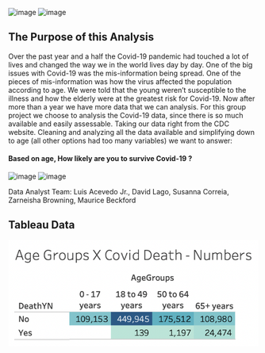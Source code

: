   ![image](https://user-images.githubusercontent.com/78933826/124337006-6d34e280-db6e-11eb-83d2-16ddbb123534.png)
![image](https://user-images.githubusercontent.com/78933826/124337024-7d4cc200-db6e-11eb-9151-866371aad9a2.png)
  

## The Purpose of this Analysis
Over the past year and a half the Covid-19 pandemic had touched a lot of lives and changed the way we in the world lives day by day. One of the big issues with Covid-19 was the mis-information being spread. One of the pieces of mis-information was how the virus affected the population according to age. We were told that the young weren’t susceptible to the illness and how the elderly were at the greatest risk for Covid-19. Now after more than a year we have more data that we can analysis.
  For this group project we choose to analysis the Covid-19 data, since there is so much available and easily assessable. Taking our data right from the CDC website. Cleaning and analyzing all the data available and simplifying down to age (all other options had too many variables) we want to answer: 
#### Based on age, How likely are you to survive Covid-19 ?  
  
![image](https://user-images.githubusercontent.com/78933826/124336938-247d2980-db6e-11eb-8a27-c5db06fe8d97.png) ![image](https://user-images.githubusercontent.com/78933826/124336968-4bd3f680-db6e-11eb-9ca3-811a75ab594f.png)


Data Analyst Team:  Luis Acevedo Jr., David Lago, Susanna Correia, Zarneisha Browning, Maurice Beckford

## Tableau Data


![image](Images/FLNumbers.png)



 
